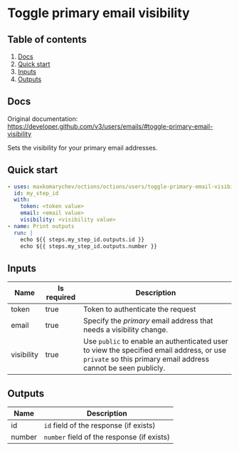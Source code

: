 # Toggle primary email visibility

## Table of contents

1. [Docs](#docs)
1. [Quick start](#quick-start)
1. [Inputs](#inputs)
1. [Outputs](#outputs)

<a name="quick-start" ></a>
## Docs

Original documentation: https://developer.github.com/v3/users/emails/#toggle-primary-email-visibility

Sets the visibility for your primary email addresses.


<a name="quick start" ></a>
## Quick start

```yaml
- uses: maxkomarychev/octions/octions/users/toggle-primary-email-visibility@master
  id: my_step_id
  with:
    token: <token value>
    email: <email value>
    visibility: <visibility value>
- name: Print outputs
  run: |
    echo ${{ steps.my_step_id.outputs.id }}
    echo ${{ steps.my_step_id.outputs.number }}
```


<a name="inputs" ></a>
## Inputs

| Name | Is required | Description |
|---|---|---|
|token|true|Token to authenticate the request
|email|true|Specify the _primary_ email address that needs a visibility change.
|visibility|true|Use `public` to enable an authenticated user to view the specified email address, or use `private` so this primary email address cannot be seen publicly.

<a name="outputs" ></a>
## Outputs

| Name | Description |
|---|---|
|id|`id` field of the response (if exists)|
|number|`number` field of the response (if exists)|

